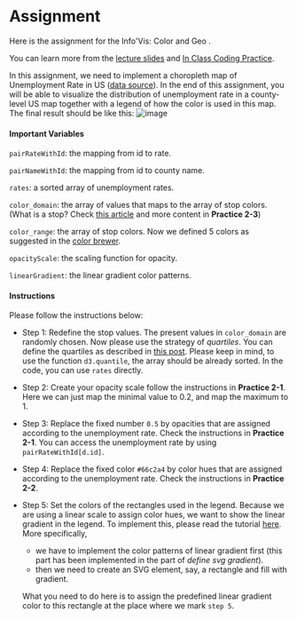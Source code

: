 # Assignment

Here is the assignment for the Info'Vis: Color and Geo .

You can learn more from the [lecture slides](https://docs.google.com/presentation/d/1cKYRVT2eHdbc0HXdVBpt8FZa5ZJ47xnk8bcYWDQWQ6I/edit?usp=sharing) and [In Class Coding Practice](https://github.com/nyuvis/infovis_practice_color_geo/tree/master/in-class%20practice).

In this assignment, we need to implement a choropleth map of Unemployment Rate in US ([data source](https://blog.datawrapper.de/how-to-choose-a-color-palette-for-choropleth-maps/)).  In the end of this assignment, you will be able to visualize the distribution of unemployment rate in a county-level US map together with a legend of how the color is used in this map. The final result should be like this:
![image](https://user-images.githubusercontent.com/9759891/68553889-d47aad80-03f2-11ea-9380-e933933644e4.png)

#### Important Variables
`pairRateWithId`: the mapping from id to rate.

`pairNameWithId`: the mapping from id to county name.

`rates`: a sorted array of unemployment rates.

`color_domain`: the array of values that maps to the array of stop colors. (What is a stop? Check [this article](https://blog.datawrapper.de/how-to-choose-a-color-palette-for-choropleth-maps/) and more content in **Practice 2-3**)

`color_range`: the array of stop colors. Now we defined 5 colors as suggested in the [color brewer](http://colorbrewer2.org/#type=sequential&scheme=YlGnBu&n=5).

`opacityScale`: the scaling function for opacity.

`linearGradient`: the linear gradient color patterns.

#### Instructions

Please follow the instructions below:

* Step 1: Redefine the stop values. The present values in `color_domain`  are randomly chosen. Now please use the strategy of *quartiles*. You can define the quartiles as described in [this post](https://www.geeksforgeeks.org/d3-js-d3-quantile-function/). Please keep in mind, to use the function `d3.quantile`, the array should be already sorted. In the code, you can use `rates` directly.

* Step 2: Create your opacity scale follow the instructions in **Practice 2-1**. Here we can just map the minimal value to 0.2, and map the maximum to 1. 

* Step 3: Replace the fixed number `0.5` by opacities that are assigned according to the unemployment rate. Check the instructions in **Practice 2-1**. You can access the unemployment rate by using `pairRateWithId[d.id]`.

* Step 4: Replace the fixed color `#66c2a4` by color hues that are assigned according to the unemployment rate. Check the instructions in **Practice 2-2**.

* Step 5: Set the colors of the rectangles used in the legend. Because we are using a linear scale to assign color hues, we want to show the linear gradient in the legend. To implement this, please read the tutorial [here](https://www.visualcinnamon.com/2016/05/smooth-color-legend-d3-svg-gradient.html). More specifically,

  * we have to implement the color patterns of linear gradient first (this part has been implemented in the part of *define svg gradient*).
  * then we need to create an SVG element, say, a rectangle and fill with gradient. 

  What you need to do here is to assign the predefined linear gradient color to this rectangle at the place where we mark `step 5`.

